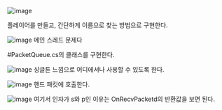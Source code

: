 
![image](https://user-images.githubusercontent.com/77713669/236683309-507862e7-05f4-42bd-b2b4-9f82412b32a1.png)

플레이어를 만들고, 간단하게 이름으로 찾는 방법으로 구현한다.


![image](https://user-images.githubusercontent.com/77713669/236684040-b8a75160-bad6-4f7c-b989-36fa80b5f9fd.png)
메인 스레드 문제다

#PacketQueue.cs의 클래스를 구현한다.

![image](https://user-images.githubusercontent.com/77713669/236684230-0c143cc9-f1ba-4ac8-9880-7cbb1efbd4f2.png)
싱글톤 느낌으로 어디에서나 사용할 수 있도록 한다.

![image](https://user-images.githubusercontent.com/77713669/236684690-669ae0fc-2902-40d1-84d6-73b5eac95651.png)
핸드 패킷에 호출한다.

![image](https://user-images.githubusercontent.com/77713669/236684972-f05973dc-434e-45c5-af42-cc0d284b41a3.png)
여기서 인자가 s와 p인 이유는 OnRecvPacketd의 반환값을 보면 된다.

#



